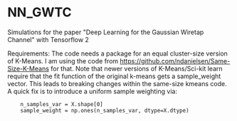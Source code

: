 # NN_GWTC
Simulations for the paper "Deep Learning for the Gaussian Wiretap Channel" with Tensorflow 2

Requirements: The code needs a package for an equal cluster-size version of K-Means.
I am using the code from https://github.com/ndanielsen/Same-Size-K-Means for that.
Note that newer versions of K-Means/Sci-kit learn require that the fit function of the original k-means
gets a sample_weight vector. This leads to breaking changes within the same-size kmeans code. 
A quick fix is to introduce a uniform sample weighting via:

        n_samples_var = X.shape[0]
        sample_weight = np.ones(n_samples_var, dtype=X.dtype)
       
